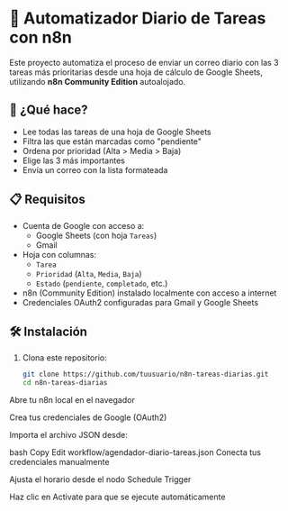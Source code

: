 # 📅 Automatizador Diario de Tareas con n8n

Este proyecto automatiza el proceso de enviar un correo diario con las 3 tareas más prioritarias desde una hoja de cálculo de Google Sheets, utilizando **n8n Community Edition** autoalojado.

## 🚀 ¿Qué hace?

- Lee todas las tareas de una hoja de Google Sheets
- Filtra las que están marcadas como "pendiente"
- Ordena por prioridad (Alta > Media > Baja)
- Elige las 3 más importantes
- Envía un correo con la lista formateada

## 📋 Requisitos

- Cuenta de Google con acceso a:
  - Google Sheets (con hoja `Tareas`)
  - Gmail
- Hoja con columnas:
  - `Tarea`
  - `Prioridad` (`Alta`, `Media`, `Baja`)
  - `Estado` (`pendiente`, `completado`, etc.)
- n8n (Community Edition) instalado localmente con acceso a internet
- Credenciales OAuth2 configuradas para Gmail y Google Sheets

## 🛠️ Instalación

1. Clona este repositorio:
   ```bash
   git clone https://github.com/tuusuario/n8n-tareas-diarias.git
   cd n8n-tareas-diarias
Abre tu n8n local en el navegador

Crea tus credenciales de Google (OAuth2)

Importa el archivo JSON desde:

bash
Copy
Edit
workflow/agendador-diario-tareas.json
Conecta tus credenciales manualmente

Ajusta el horario desde el nodo Schedule Trigger

Haz clic en Activate para que se ejecute automáticamente
